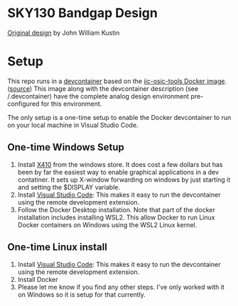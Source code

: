 # SKY130 Bandgap Design
[Original design](https://github.com/johnkustin/bandgapReferenceCircuit) 
by John William Kustin

# Setup
This repo runs in a [devcontainer](https://containers.dev/) based on the 
[iic-osic-tools Docker image](https://hub.docker.com/r/hpretl/iic-osic-tools).
([source](https://github.com/iic-jku/iic-osic-tools))  This image along with the devcontainer description 
(see /.devcontainer) have the complete analog design environment 
pre-configured for this environment.

The only setup is a one-time setup to enable the Docker devcontainer to run 
on your local machine in Visual Studio Code.

## One-time Windows Setup
1. Install [X410](https://x410.dev/) from the windows store.  It does cost
a few dollars but has been by far the easiest way to enable graphical 
applications in a dev contatiner.  It sets up X-window 
forwarding on windows by just starting it and setting the $DISPLAY variable.
2. Install [Visual Studio Code](https://code.visualstudio.com/): 
This makes it easy to run the devcontainer using the remote development 
extension.
3. Follow the Docker Desktop installation. Note that part of the docker 
installation includes installing WSL2.  This allow Docker to run Linux 
Docker containers on Windows using the WSL2 Linux kernel.

## One-time Linux install
1. Install [Visual Studio Code](https://code.visualstudio.com/): 
This makes it easy to run the devcontainer using the remote development 
extension.
2. Install Docker
3. Please let me know if you find any other steps.  I've only worked with it
on Windows so it is setup for that currently.
